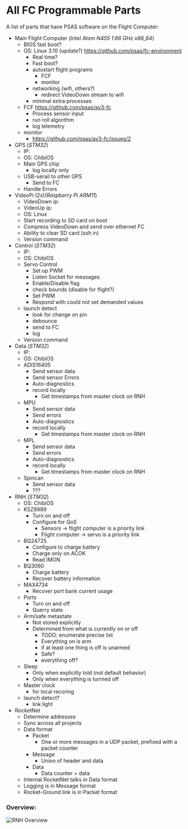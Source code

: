 # All FC Programmable Parts

A list of parts that have PSAS software on the Flight Computer:


 - Main Flight Computer (_Intel Atom N455 1.66 GHz x86\_64_)
   - BIOS fast boot?
   - OS: Linux 3.10 (update?) https://github.com/psas/fc-environment
      - Real time?
      - Fast boot?
      - autostart flight programs
        - FCF
        - monitor
      - networking (wifi, others?)
        - redirect VideoDown stream to wifi
      - minimal extra processes
    - FCF https://github.com/psas/av3-fc
      - Process sensor input
      - run roll algorithm 
      - log telemetry
    - monitor
      - https://github.com/psas/av3-fc/issues/2
 - GPS (_STM32_)
   - IP: 
   - OS: ChibiOS
   - Main GPS chip
     - log locally only
   - USB-serail to other GPS
     - Send to FC
   - Handle Errors
 - VideoPi (2x)(_Raspberry Pi ARM11_)
   - VideoDown ip:
   - VideoUp ip:
   - OS: Linux
   - Start recording to SD card on boot
   - Compress VideoDown and send over ethernet FC
   - Ability to clear SD card (ssh in)
   - Version command
 - Control (_STM32_)
   - IP:
   - OS: ChibiOS
   - Servo Control
     - Set up PWM
     - Listen Socket for messages
     - Enable/Disable flag
     - check bounds (disable for flight?)
     - Set PWM
     - Respond with could not set demanded values
   - launch detect
     - look for change on pin
     - debounce
     - send to FC
     - log
   - Version command
 - Data (_STM32_)
   - IP:
   - OS: ChibiOS
   - ADIS16405
     - Send sensor data
     - Send sensor Errors
     - Auto-diagnostics
     - record locally
       - Get timestamps from master clock on RNH
   - MPU
     - Send sensor data
     - Send errors
     - Auto-diagnostics
     - record locally
       - Get timestamps from master clock on RNH
   - MPL
     - Send sensor data
     - Send errors
     - Auto-diagnostics
     - record locally
       - Get timestamps from master clock on RNH
   - Spincan
     - Send sensor data
     - ???
 - RNH (_STM32_)
   - OS: ChibiOS
   - KSZ8999
     - Turn on and off
     - Configure for QoS
       - Sensors -> flight computer is a priority link
       - Flight computer -> servo is a priority link
   - BQ24725
     - Configure to charge battery
     - Charge only on ACOK
     - Read IMON
   - BQ3060
     - Charge battery
     - Recover battery information
   - MAX4734
     - Recover port bank current usage
   - Ports
     - Turn on and off
     - Querry state
   - Arm/safe metastate
     - Not stored explicitly
     - Determined from what is currently on or off
       - TODO: enumerate precise list
       - Everything on is arm
       - if at least one thing is off is unarmed
       - Safe?
       - everything off?
   - Sleep
     - Only when explicitly told (not default behavior)
     - Only when everything is turrned off
   - Master clock
     - for local recoring
   - launch detect?
     - link light
 - RocketNet
   - Determine addresses
   - Sync across all projects
   - Data format
     - Packet
       - One or more messages in a UDP packet, prefixed with a packet counter
     - Message
       - Union of header and data
     - Data
       - Data counter + data
   - Internal RocketNet talks in Data format
   - Logging is in Message format
   - Rocket-Ground link is in Packet format
    

### Overview:

![RNH Overview](http://psas.github.io/Launch-11/RNH/RNH_overview.svg)

